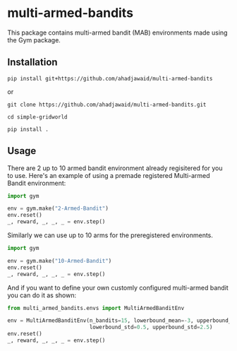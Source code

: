 # multi-armed-bandits
This package contains multi-armed bandit (MAB) environments made using the Gym package.

## Installation 
```
pip install git+https://github.com/ahadjawaid/multi-armed-bandits
```

or 

```
git clone https://github.com/ahadjawaid/multi-armed-bandits.git

cd simple-gridworld

pip install .
```

## Usage
There are 2 up to 10 armed bandit environment already regisitered for you to use. Here's an example of using a premade registered Multi-armed Bandit environment:

```python
import gym

env = gym.make("2-Armed-Bandit")
env.reset()
_, reward, _, _, _ = env.step()
```

Similarly we can use up to 10 arms for the preregistered environments.

```python
import gym

env = gym.make("10-Armed-Bandit")
env.reset()
_, reward, _, _, _ = env.step()
```

And if you want to define your own customly configured multi-armed bandit you can do it as shown:

```python
from multi_armed_bandits.envs import MultiArmedBanditEnv

env = MultiArmedBanditEnv(n_bandits=15, lowerbound_mean=-3, upperbound_mean=3, 
                          lowerbound_std=0.5, upperbound_std=2.5)
env.reset()
_, reward, _, _, _ = env.step()
```